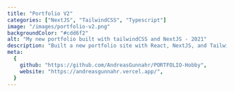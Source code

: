 ```yaml
---
title: "Portfolio V2"
categories: ["NextJS", "TailwindCSS", "Typescript"]
image: "/images/portfolio-v2.png"
backgroundColor: "#cdd6f2"
alt: "My new portfolio built with tailwindCSS and NextJS - 2021"
description: "Built a new portfolio site with React, NextJS, and TailwindCSS. Tried to create a minimalist and simple feeling throughout the portfolio. More functionality will also be added to the site in the feature."
meta:
  {
    github: "https://github.com/AndreasGunnahr/PORTFOLIO-Hobby",
    website: "https://andreasgunnahr.vercel.app/",
  }
---
```

